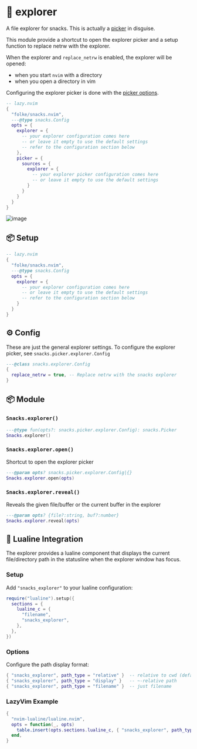 # 🍿 explorer

A file explorer for snacks. This is actually a [picker](https://github.com/folke/snacks.nvim/blob/main/docs/picker.md#explorer) in disguise.

This module provide a shortcut to open the explorer picker and
a setup function to replace netrw with the explorer.

When the explorer and `replace_netrw` is enabled, the explorer will be opened:

- when you start `nvim` with a directory
- when you open a directory in vim

Configuring the explorer picker is done with the [picker options](https://github.com/folke/snacks.nvim/blob/main/docs/picker.md#explorer).

```lua
-- lazy.nvim
{
  "folke/snacks.nvim",
  ---@type snacks.Config
  opts = {
    explorer = {
      -- your explorer configuration comes here
      -- or leave it empty to use the default settings
      -- refer to the configuration section below
    },
    picker = {
      sources = {
        explorer = {
          -- your explorer picker configuration comes here
          -- or leave it empty to use the default settings
        }
      }
    }
  }
}
```

![image](https://github.com/user-attachments/assets/e09d25f8-8559-441c-a0f7-576d2aa57097)

<!-- docgen -->

## 📦 Setup

```lua
-- lazy.nvim
{
  "folke/snacks.nvim",
  ---@type snacks.Config
  opts = {
    explorer = {
      -- your explorer configuration comes here
      -- or leave it empty to use the default settings
      -- refer to the configuration section below
    }
  }
}
```

## ⚙️ Config

These are just the general explorer settings.
To configure the explorer picker, see `snacks.picker.explorer.Config`

```lua
---@class snacks.explorer.Config
{
  replace_netrw = true, -- Replace netrw with the snacks explorer
}
```

## 📦 Module

### `Snacks.explorer()`

```lua
---@type fun(opts?: snacks.picker.explorer.Config): snacks.Picker
Snacks.explorer()
```

### `Snacks.explorer.open()`

Shortcut to open the explorer picker

```lua
---@param opts? snacks.picker.explorer.Config|{}
Snacks.explorer.open(opts)
```

### `Snacks.explorer.reveal()`

Reveals the given file/buffer or the current buffer in the explorer

```lua
---@param opts? {file?:string, buf?:number}
Snacks.explorer.reveal(opts)
```

## 🎨 Lualine Integration

The explorer provides a lualine component that displays the current file/directory path in the statusline when the explorer window has focus.

### Setup

Add `"snacks_explorer"` to your lualine configuration:

```lua
require("lualine").setup({
  sections = {
    lualine_c = {
      "filename",
      "snacks_explorer",
    },
  },
})
```

### Options

Configure the path display format:

```lua
{ "snacks_explorer", path_type = "relative" }  -- relative to cwd (default)
{ "snacks_explorer", path_type = "display" }   -- ~-relative path
{ "snacks_explorer", path_type = "filename" }  -- just filename
```

### LazyVim Example

```lua
{
  "nvim-lualine/lualine.nvim",
  opts = function(_, opts)
    table.insert(opts.sections.lualine_c, { "snacks_explorer", path_type = "relative" })
  end,
}
```
